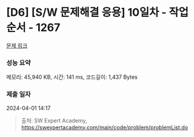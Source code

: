 # [D6] [S/W 문제해결 응용] 10일차 - 작업순서 - 1267 

[문제 링크](https://swexpertacademy.com/main/code/problem/problemDetail.do?contestProbId=AV18TrIqIwUCFAZN) 

### 성능 요약

메모리: 45,940 KB, 시간: 141 ms, 코드길이: 1,437 Bytes

### 제출 일자

2024-04-01 14:17



> 출처: SW Expert Academy, https://swexpertacademy.com/main/code/problem/problemList.do